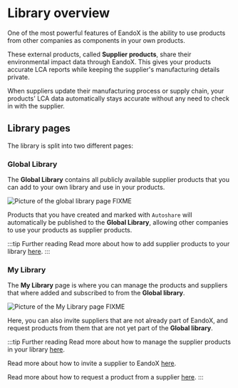 # Library overview

One of the most powerful features of EandoX is the ability to use products from other companies as components in your own products.

These external products, called **Supplier products**, share their environmental impact data through EandoX. This gives your products accurate LCA reports while keeping the supplier's manufacturing details private.

When suppliers update their manufacturing process or supply chain, your products' LCA data automatically stays accurate without any need to check in with the supplier.

<!--@include: ../../documentation/__partials/library-vs-catalog.md -->

## Library pages

The library is split into two different pages:

### Global Library

The **Global Library** contains all publicly available supplier products that you can add to your own library and use in your products.

![Picture of the global library page FIXME](/images/placeholder.png)

Products that you have created and marked with `Autoshare` will automatically be published to the **Global Library**, allowing other companies to use your products as supplier products.

:::tip Further reading
Read more about how to add supplier products to your library [here](/documentation/library/accessing-supplier-products).
:::

### My Library

The **My Library** page is where you can manage the products and suppliers that where added and subscribed to from the **Global library**.

![Picture of the My Library page FIXME](/images/placeholder.png)

Here, you can also invite suppliers that are not already part of EandoX, and request products from them that are not yet part of the **Global library**.

:::tip Further reading
Read more about how to manage the supplier products in your library [here](/documentation/library/managing-supplier-products).

Read more about how to invite a supplier to EandoX [here](/documentation/library/inviting-a-supplier).

Read more about how to request a product from a supplier [here](/documentation/library/requesting-a-supplier-product).
:::
